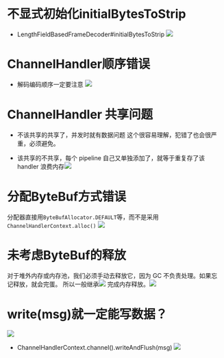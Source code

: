 # 不显式初始化initialBytesToStrip
- LengthFieldBasedFrameDecoder#initialBytesToStrip 
![](https://img-blog.csdnimg.cn/20201225182621987.png?x-oss-process=image/watermark,type_ZmFuZ3poZW5naGVpdGk,shadow_10,text_aHR0cHM6Ly9ibG9nLmNzZG4ubmV0L3FxXzMzNTg5NTEw,size_1,color_FFFFFF,t_70)

# ChannelHandler顺序错误
- 解码编码顺序一定要注意
![](https://img-blog.csdnimg.cn/20201225184210496.png?x-oss-process=image/watermark,type_ZmFuZ3poZW5naGVpdGk,shadow_10,text_aHR0cHM6Ly9ibG9nLmNzZG4ubmV0L3FxXzMzNTg5NTEw,size_1,color_FFFFFF,t_70)

# ChannelHandler 共享问题
- 不该共享的共享了，并发时就有数据问题
这个很容易理解，犯错了也会很严重，必须避免。

- 该共享的不共享，每个 pipeline 自己又单独添加了，就等于重复存了该 handler 浪费内存![](https://img-blog.csdnimg.cn/20201225184449539.png?x-oss-process=image/watermark,type_ZmFuZ3poZW5naGVpdGk,shadow_10,text_aHR0cHM6Ly9ibG9nLmNzZG4ubmV0L3FxXzMzNTg5NTEw,size_1,color_FFFFFF,t_70)

# 分配ByteBuf方式错误
分配器直接用`ByteBufAllocator.DEFAULT`等，而不是采用`ChannelHandlerContext.alloc()`
![](https://img-blog.csdnimg.cn/20201225185314274.png)
# 未考虑ByteBuf的释放
对于堆外内存或内存池，我们必须手动去释放它，因为 GC 不负责处理。如果忘记释放，就会完蛋。
所以一般继承![](https://img-blog.csdnimg.cn/20201225185503558.png)
完成内存释放。![](https://img-blog.csdnimg.cn/20201225185537898.png?x-oss-process=image/watermark,type_ZmFuZ3poZW5naGVpdGk,shadow_10,text_aHR0cHM6Ly9ibG9nLmNzZG4ubmV0L3FxXzMzNTg5NTEw,size_1,color_FFFFFF,t_70)

#  write(msg)就一定能写数据？
![](https://img-blog.csdnimg.cn/2020122519025658.png)

- ChannelHandlerContext.channel().writeAndFlush(msg)
![](https://img-blog.csdnimg.cn/20201225220504340.png?x-oss-process=image/watermark,type_ZmFuZ3poZW5naGVpdGk,shadow_10,text_aHR0cHM6Ly9ibG9nLmNzZG4ubmV0L3FxXzMzNTg5NTEw,size_1,color_FFFFFF,t_70)
